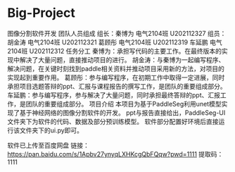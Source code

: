 # Big-Project
图像分割软件开发
团队人员组成
组长：秦博为 电气2104班 U202112327
组员：胡金涛 电气2104班 U202112321
      葛顾彤 电气2104班 U202112319
      车延鹏 电气2104班 U202112312
任务分工
秦博为：承担写代码的主要工作。在最终版本的实现中解决了大量问题，直接推动项目的进行。
胡金涛：与秦博为一起编写程序、解决问题，在关键时刻找到paddle相关资料并推动项目采用新的方法，对项目的实现起到重要作用。
葛顾彤：参与编写程序，在初期工作中取得一定进展，同时承担项目选题答辩的ppt、汇报与课程报告的撰写工作，是团队的重要组成部分。
车延鹏：参与编写程序，参与解决了大量问题，同时承担最终答辩的ppt、汇报工作，是团队的重要组成部分。
项目介绍
本项目为基于PaddleSeg利用unet模型实现了基于神经网络的图像分割软件的开发。
ppt与报告直接给出，PaddleSeg-UI文件夹下为软件的代码、数据及部分预训练模型。
软件部分配置好环境后直接运行该文件夹下的ui.py即可。

软件已上传至百度网盘
链接：https://pan.baidu.com/s/1Apbv27ynyqLXHKcgQbFQqw?pwd=1111 
提取码：1111 

